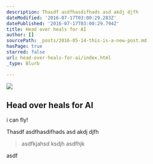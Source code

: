```yaml
---
description: Thasdf asdfhasdifhads asd akdj djfh
dateModified: '2016-07-17T03:00:29.283Z'
datePublished: '2016-07-17T03:00:29.794Z'
title: Head over heals for AI
author: []
sourcePath: _posts/2016-05-14-this-is-a-new-post.md
hasPage: true
starred: false
url: head-over-heals-for-ai/index.html
_type: Blurb

---
```

<article style=""><img src="https://s3-us-west-2.amazonaws.com/the-grid-img/p/a2d621e3779eeec49b647dd7328d34495a4622ff.jpg" /><h1>Head over heals for AI</h1><p>i can fly!</p></article>

Thasdf asdfhasdifhads asd akdj djfh

> asdfkjahsd ksdjh asdfhjk

asdf